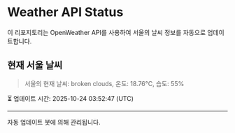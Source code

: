 
# Weather API Status

이 리포지토리는 OpenWeather API를 사용하여 서울의 날씨 정보를 자동으로 업데이트합니다.

## 현재 서울 날씨
> 서울의 현재 날씨: broken clouds, 온도: 18.76°C, 습도: 55%

⏳ 업데이트 시간: 2025-10-24 03:52:47 (UTC)

---
자동 업데이트 봇에 의해 관리됩니다.
